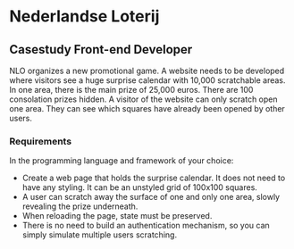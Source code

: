 # Nederlandse Loterij

## Casestudy Front-end Developer

NLO organizes a new promotional game. A website needs to be developed where visitors see a huge surprise calendar with 10,000 scratchable areas. In one area, there is the main prize of 25,000 euros. There are 100 consolation prizes hidden. A visitor of the website can only scratch open one area. They can see which squares have already been opened by other users.

### Requirements

In the programming language and framework of your choice:

- Create a web page that holds the surprise calendar. It does not need to have any styling. It can be an unstyled grid of 100x100 squares.
- A user can scratch away the surface of one and only one area, slowly revealing the prize underneath.
- When reloading the page, state must be preserved.
- There is no need to build an authentication mechanism, so you can simply simulate multiple users scratching.
